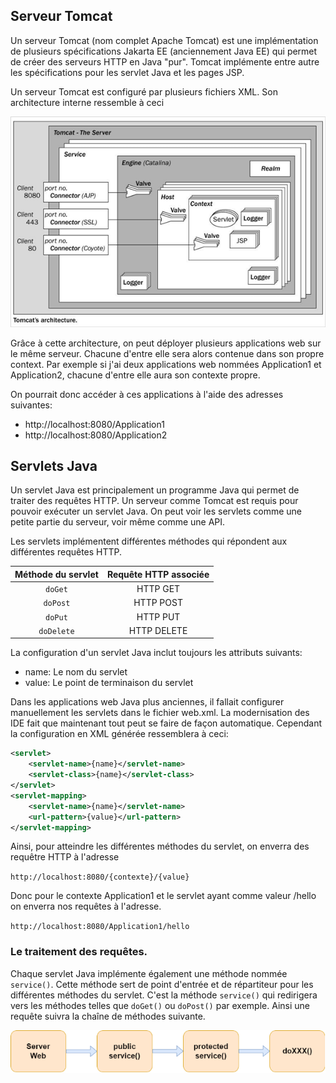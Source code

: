 ## Serveur Tomcat

Un serveur Tomcat (nom complet Apache Tomcat) est une implémentation de plusieurs spécifications Jakarta EE (anciennement Java EE) qui permet de créer des serveurs HTTP en Java "pur". Tomcat implémente entre autre les spécifications pour les servlet Java et les pages JSP.

Un serveur Tomcat est configuré par plusieurs fichiers XML. Son architecture interne ressemble à ceci

![Architecture Tomcat](assets/ArchitectureTomcat.png)

Grâce à cette architecture, on peut déployer plusieurs applications web sur le même serveur. Chacune d'entre elle sera alors contenue dans son propre context. Par exemple si j'ai deux applications web nommées Application1 et Application2, chacune d'entre elle aura son contexte propre.

On pourrait donc accéder à ces applications à l'aide des adresses suivantes:

- http://localhost:8080/Application1
- http://localhost:8080/Application2

## Servlets Java

Un servlet Java est principalement un programme Java qui permet de traiter des requêtes HTTP. Un serveur comme Tomcat est requis pour pouvoir exécuter un servlet Java. On peut voir les servlets comme une petite partie du serveur, voir même comme une API.

Les servlets implémentent différentes méthodes qui répondent aux différentes requêtes HTTP.

| Méthode du servlet | Requête HTTP associée |
|:------------------:|:---------------------:|
| `doGet`            | HTTP GET              |
| `doPost`           | HTTP POST             |
| `doPut`            | HTTP PUT              |
| `doDelete`         | HTTP DELETE           |

La configuration d'un servlet Java inclut toujours les attributs suivants:

- name: Le nom du servlet
- value: Le point de terminaison du servlet

Dans les applications web Java plus anciennes, il fallait configurer manuellement les servlets dans le fichier web.xml. La modernisation des IDE fait que maintenant tout peut se faire de façon automatique. Cependant la configuration en XML générée ressemblera à ceci:

```xml
<servlet>
    <servlet-name>{name}</servlet-name>
    <servlet-class>{name}</servlet-class>
</servlet>
<servlet-mapping>
    <servlet-name>{name}</servlet-name>
    <url-pattern>{value}</url-pattern>
</servlet-mapping>
```

Ainsi, pour atteindre les différentes méthodes du servlet, on enverra des requêtre HTTP à l'adresse

`http://localhost:8080/{contexte}/{value}`

Donc pour le contexte Application1 et le servlet ayant comme valeur /hello on enverra nos requêtes à l'adresse.

`http://localhost:8080/Application1/hello`


### Le traitement des requêtes.

Chaque servlet Java implémente également une méthode nommée `service()`. Cette méthode sert de point d'entrée et de répartiteur pour les différentes méthodes du servlet. C'est la méthode `service()` qui redirigera vers les méthodes telles que `doGet()` ou `doPost()` par exemple. Ainsi une requête suivra la chaîne de méthodes suivante.

![Chaîne d'une requête](assets/ChaineRequete.png)